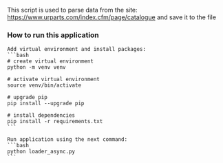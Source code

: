 
This script is used to parse data from the site: https://www.urparts.com/index.cfm/page/catalogue and save it to the file

### How to run this application ###

    Add virtual environment and install packages:
    ```bash
    # create virtual environment
    python -m venv venv

    # activate virtual environment
    source venv/bin/activate

    # upgrade pip
    pip install --upgrade pip

    # install dependencies
    pip install -r requirements.txt
    ```

    Run application using the next command:
    ```bash
    python loader_async.py
    ```
